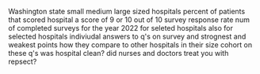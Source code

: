 
Washington state small medium large sized hospitals
percent of patients that scored hospital a score of 9 or 10 out of 10
survey response rate
num of completed surveys for the year 2022 for seleted hospitals
also for selected hospitals indiviudal answers to q's on survey and strognest and weakest points
how they compare to other hospitals in their size cohort on these q's
was hospital clean? did nurses and doctors treat you with repsect?
